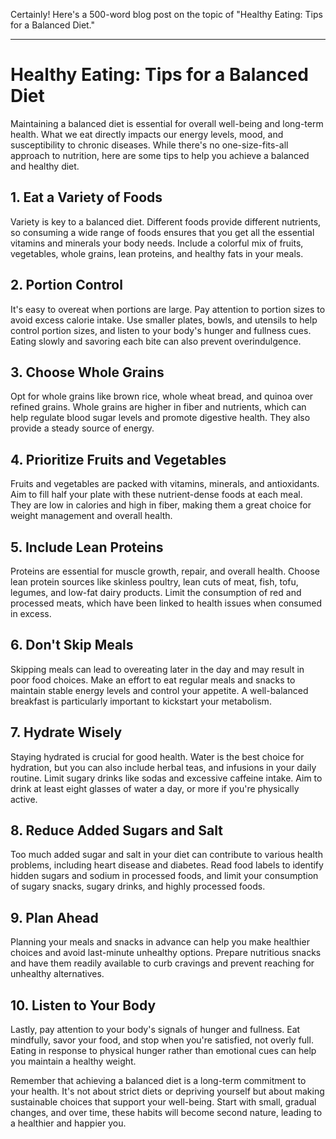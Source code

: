 Certainly! Here's a 500-word blog post on the topic of "Healthy Eating: Tips for a Balanced Diet."

---

# Healthy Eating: Tips for a Balanced Diet

Maintaining a balanced diet is essential for overall well-being and long-term health. What we eat directly impacts our energy levels, mood, and susceptibility to chronic diseases. While there's no one-size-fits-all approach to nutrition, here are some tips to help you achieve a balanced and healthy diet.

## 1. Eat a Variety of Foods

Variety is key to a balanced diet. Different foods provide different nutrients, so consuming a wide range of foods ensures that you get all the essential vitamins and minerals your body needs. Include a colorful mix of fruits, vegetables, whole grains, lean proteins, and healthy fats in your meals.

## 2. Portion Control

It's easy to overeat when portions are large. Pay attention to portion sizes to avoid excess calorie intake. Use smaller plates, bowls, and utensils to help control portion sizes, and listen to your body's hunger and fullness cues. Eating slowly and savoring each bite can also prevent overindulgence.

## 3. Choose Whole Grains

Opt for whole grains like brown rice, whole wheat bread, and quinoa over refined grains. Whole grains are higher in fiber and nutrients, which can help regulate blood sugar levels and promote digestive health. They also provide a steady source of energy.

## 4. Prioritize Fruits and Vegetables

Fruits and vegetables are packed with vitamins, minerals, and antioxidants. Aim to fill half your plate with these nutrient-dense foods at each meal. They are low in calories and high in fiber, making them a great choice for weight management and overall health.

## 5. Include Lean Proteins

Proteins are essential for muscle growth, repair, and overall health. Choose lean protein sources like skinless poultry, lean cuts of meat, fish, tofu, legumes, and low-fat dairy products. Limit the consumption of red and processed meats, which have been linked to health issues when consumed in excess.

## 6. Don't Skip Meals

Skipping meals can lead to overeating later in the day and may result in poor food choices. Make an effort to eat regular meals and snacks to maintain stable energy levels and control your appetite. A well-balanced breakfast is particularly important to kickstart your metabolism.

## 7. Hydrate Wisely

Staying hydrated is crucial for good health. Water is the best choice for hydration, but you can also include herbal teas, and infusions in your daily routine. Limit sugary drinks like sodas and excessive caffeine intake. Aim to drink at least eight glasses of water a day, or more if you're physically active.

## 8. Reduce Added Sugars and Salt

Too much added sugar and salt in your diet can contribute to various health problems, including heart disease and diabetes. Read food labels to identify hidden sugars and sodium in processed foods, and limit your consumption of sugary snacks, sugary drinks, and highly processed foods.

## 9. Plan Ahead

Planning your meals and snacks in advance can help you make healthier choices and avoid last-minute unhealthy options. Prepare nutritious snacks and have them readily available to curb cravings and prevent reaching for unhealthy alternatives.

## 10. Listen to Your Body

Lastly, pay attention to your body's signals of hunger and fullness. Eat mindfully, savor your food, and stop when you're satisfied, not overly full. Eating in response to physical hunger rather than emotional cues can help you maintain a healthy weight.

Remember that achieving a balanced diet is a long-term commitment to your health. It's not about strict diets or depriving yourself but about making sustainable choices that support your well-being. Start with small, gradual changes, and over time, these habits will become second nature, leading to a healthier and happier you.
